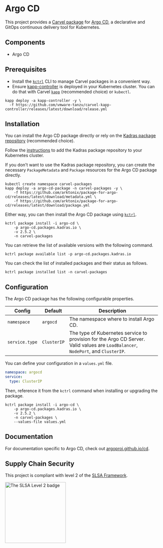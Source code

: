 # Argo CD

This project provides a [Carvel package](https://carvel.dev/kapp-controller/docs/latest/packaging) for [Argo CD](https://argoproj.github.io/cd), a declarative and GitOps continuous delivery tool for Kubernetes.

## Components

* Argo CD

## Prerequisites

* Install the [`kctrl`](https://carvel.dev/kapp-controller/docs/latest/install/#installing-kapp-controller-cli-kctrl) CLI to manage Carvel packages in a convenient way.
* Ensure [kapp-controller](https://carvel.dev/kapp-controller) is deployed in your Kubernetes cluster. You can do that with Carvel
[`kapp`](https://carvel.dev/kapp/docs/latest/install) (recommended choice) or `kubectl`.

```shell
kapp deploy -a kapp-controller -y \
  -f https://github.com/vmware-tanzu/carvel-kapp-controller/releases/latest/download/release.yml
```

## Installation

You can install the Argo CD package directly or rely on the [Kadras package repository](https://github.com/arktonix/carvel-packages)
(recommended choice).

Follow the [instructions](https://github.com/arktonix/carvel-packages) to add the Kadras package repository to your Kubernetes cluster.

If you don't want to use the Kadras package repository, you can create the necessary `PackageMetadata` and
`Package` resources for the Argo CD package directly.

```shell
kubectl create namespace carvel-packages
kapp deploy -a argo-cd-package -n carvel-packages -y \
    -f https://github.com/arktonix/package-for-argo-cd/releases/latest/download/metadata.yml \
    -f https://github.com/arktonix/package-for-argo-cd/releases/latest/download/package.yml
```

Either way, you can then install the Argo CD package using [`kctrl`](https://carvel.dev/kapp-controller/docs/latest/install/#installing-kapp-controller-cli-kctrl).

```shell
kctrl package install -i argo-cd \
    -p argo-cd.packages.kadras.io \
    -v 2.5.2 \
    -n carvel-packages
```

You can retrieve the list of available versions with the following command.

```shell
kctrl package available list -p argo-cd.packages.kadras.io
```

You can check the list of installed packages and their status as follows.

```shell
kctrl package installed list -n carvel-packages
```

## Configuration

The Argo CD package has the following configurable properties.

| Config | Default | Description |
|-------|-------------------|-------------|
| `namespace` | `argocd` | The namespace where to install Argo CD. |
| `service.type` | `ClusterIP` | The type of Kubernetes service to provision for the Argo CD Server. Valid values are `LoadBalancer`, `NodePort`, and `ClusterIP`. |

You can define your configuration in a `values.yml` file.

```yaml
namespace: argocd
service:
  type: ClusterIP
```

Then, reference it from the `kctrl` command when installing or upgrading the package.

```shell
kctrl package install -i argo-cd \
    -p argo-cd.packages.kadras.io \
    -v 2.5.2 \
    -n carvel-packages \
    --values-file values.yml
```

## Documentation

For documentation specific to Argo CD, check out [argoproj.github.io/cd](https://argoproj.github.io/cd).

## Supply Chain Security

This project is compliant with level 2 of the [SLSA Framework](https://slsa.dev).

<img src="https://slsa.dev/images/SLSA-Badge-full-level2.svg" alt="The SLSA Level 2 badge" width=200>
